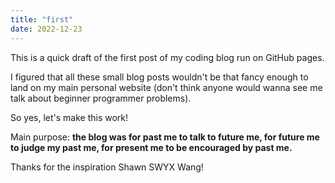 ```yaml
---
title: "first"
date: 2022-12-23
---
```


This is a quick draft of the first post of my coding blog run on GitHub pages.

I figured that all these small blog posts wouldn't be that fancy enough to land on my main personal website (don't think anyone would wanna see me talk about beginner programmer problems).

So yes, let's make this work!

Main purpose: **the blog was for past me to talk to future me, for future me to judge my past me, for present me to be encouraged by past me.**

Thanks for the inspiration Shawn SWYX Wang!
